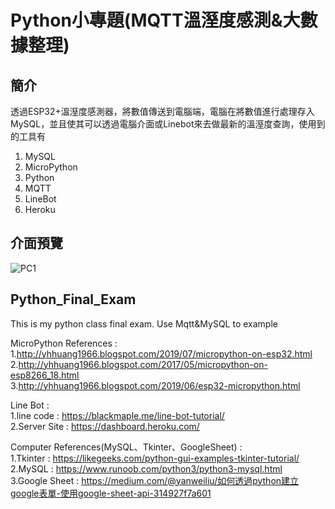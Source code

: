 # Python小專題(MQTT溫溼度感測&大數據整理)

## 簡介
  透過ESP32+溫溼度感測器，將數值傳送到電腦端，電腦在將數值進行處理存入MySQL，並且使其可以透過電腦介面或Linebot來去做最新的溫溼度查詢，使用到的工具有
  
  1. MySQL
  2. MicroPython
  3. Python
  4. MQTT
  5. LineBot
  6. Heroku

## 介面預覽
![PC1](https://github.com/Relhely/python_final_exam/blob/master/Picture/%E5%9C%96%E7%89%871.png)

## Python_Final_Exam
This is my python class final exam.  Use Mqtt&amp;MySQL to example  


MicroPython References :  
1.http://yhhuang1966.blogspot.com/2019/07/micropython-on-esp32.html   
2.http://yhhuang1966.blogspot.com/2017/05/micropython-on-esp8266_18.html  
3.http://yhhuang1966.blogspot.com/2019/06/esp32-micropython.html  

Line Bot :  
1.line code : https://blackmaple.me/line-bot-tutorial/  
2.Server Site : https://dashboard.heroku.com/  

Computer References(MySQL、Tkinter、GoogleSheet) :  
1.Tkinter : https://likegeeks.com/python-gui-examples-tkinter-tutorial/  
2.MySQL : https://www.runoob.com/python3/python3-mysql.html  
3.Google Sheet : https://medium.com/@yanweiliu/如何透過python建立google表單-使用google-sheet-api-314927f7a601



